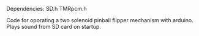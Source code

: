 Dependencies: SD.h
              TMRpcm.h

Code for oporating a two solenoid pinball flipper mechanism with arduino.
Plays sound from SD card on startup.
    
